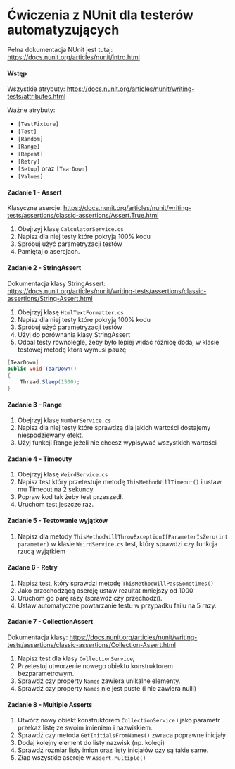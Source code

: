 ﻿# Ćwiczenia z NUnit dla testerów automatyzujących
Pełna dokumentacja NUnit jest tutaj: https://docs.nunit.org/articles/nunit/intro.html

#### Wstęp
Wszystkie atrybuty: https://docs.nunit.org/articles/nunit/writing-tests/attributes.html

Ważne atrybuty:
* `[TestFixture]`
* `[Test]`
* `[Random]`
* `[Range]`
* `[Repeat]`
* `[Retry]`
* `[Setup]` oraz `[TearDown]`
* `[Values]`


#### Zadanie 1 - Assert
Klasyczne asercje: https://docs.nunit.org/articles/nunit/writing-tests/assertions/classic-assertions/Assert.True.html
1. Obejrzyj klasę `CalculatorService.cs`
2. Napisz dla niej testy które pokryją 100% kodu
3. Spróbuj użyć parametryzacji testów
4. Pamiętaj o asercjach.


#### Zadanie 2 - StringAssert
Dokumentacja klasy StringAssert: https://docs.nunit.org/articles/nunit/writing-tests/assertions/classic-assertions/String-Assert.html

1. Obejrzyj klasę `HtmlTextFormatter.cs`
2. Napisz dla niej testy które pokryją 100% kodu
3. Spróbuj użyć parametryzacji testów
4. Użyj do porównania klasy StringAssert
5. Odpal testy równolegle, żeby było lepiej widać różnicę dodaj w klasie testowej metodę która wymusi pauzę
```csharp
[TearDown]
public void TearDown()
{
    Thread.Sleep(1500);
}
```

#### Zadanie 3 - Range
1. Obejrzyj klasę `NumberService.cs`
2. Napisz dla niej testy które sprawdzą dla jakich wartości dostajemy niespodziewany efekt.
3. Użyj funkcji Range jeżeli nie chcesz wypisywać wszystkich wartości


#### Zadanie 4 - Timeouty
1. Obejrzyj klasę `WeirdService.cs`
2. Napisz test który przetestuje metodę `ThisMethodWillTimeout()` i ustaw mu Timeout na 2 sekundy
3. Popraw kod tak żeby test przeszedł.
4. Uruchom test jeszcze raz.


#### Zadanie 5 - Testowanie wyjątków
1. Napisz dla metody `ThisMethodWillThrowExceptionIfParameterIsZero(int parameter)` w klasie `WeirdService.cs` test, który sprawdzi czy funkcja rzucą wyjątkiem


#### Zadane 6 - Retry
1. Napisz test, który sprawdzi metodę `ThisMethodWillPassSometimes()`
2. Jako przechodzącą asercję ustaw rezultat mniejszy od 1000
3. Uruchom go parę razy (sprawdź czy przechodzi).
4. Ustaw automatyczne powtarzanie testu w przypadku failu na 5 razy.


#### Zadanie 7 - CollectionAssert
Dokumentacja klasy: https://docs.nunit.org/articles/nunit/writing-tests/assertions/classic-assertions/Collection-Assert.html
1. Napisz test dla klasy `CollectionService`;
2. Przetestuj utworzenie nowego obiektu konstruktorem bezparametrowym.
3. Sprawdź czy property `Names` zawiera unikalne elementy.
4. Sprawdź czy property `Names` nie jest puste (i nie zawiera nulli)


#### Zadanie 8 - Multiple Asserts
1. Utwórz nowy obiekt konstruktorem `CollectionService` i jako parametr przekaż listę ze swoim imieniem i nazwiskiem.
2. Sprawdź czy metoda `GetInitialsFromNames()` zwraca poprawne inicjały
3. Dodaj kolejny element do listy nazwisk (np. kolegi)
4. Sprawdź rozmiar listy imion oraz listy inicjałów czy są takie same.
5. Złap wszystkie asercje w `Assert.Multiple()`
